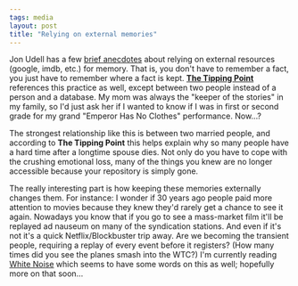 ```yaml
---
tags: media
layout: post
title: "Relying on external memories"
---
```




Jon Udell has a few <a href="http://weblog.infoworld.com/udell/2003/09/27.html">brief anecdotes</a> about relying on external resources (google, imdb, etc.) for memory. That is, you don't have to remember a fact, you just have to remember where a fact is kept. <b><a href="http://gladwell.com/books.html">The Tipping Point</a></b> references this practice as well, except between two people instead of a person and a database. My mom was always the "keeper of the stories" in my family, so I'd just ask her if I wanted to know if I was in first or second grade for my grand "Emperor Has No Clothes" performance. Now...?

<p>The strongest relationship like this is between two married people, and according to <b>The Tipping Point</b> this helps explain why so many people have a hard time after a longtime spouse dies. Not only do you have to cope with the crushing emotional loss, many of the things you knew are no longer accessible because your repository is simply gone.</p>

<p>The really interesting part is how keeping these memories externally changes them. For instance: I wonder if 30 years ago people paid more attention to movies because they knew they'd rarely get a chance to see it again. Nowadays you know that if you go to see a mass-market film it'll be replayed ad nauseum on many of the syndication stations. And even if it's not it's a quick Netflix/Blockbuster trip away. Are we becoming the transient people, requiring a replay of every event before it registers? (How many times did you see the planes smash into the WTC?) I'm currently reading <a href="http://www.amazon.com/exec/obidos/ASIN/0140077022/">White Noise</a> which seems to have some words on this as well; hopefully more on that soon...</p>


